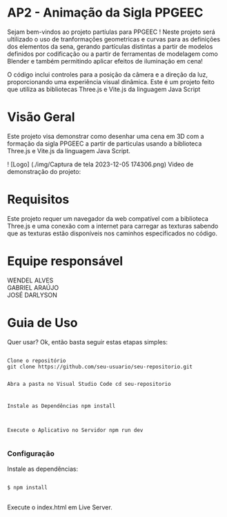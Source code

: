 <h1>AP2 - Animação  da Sigla PPGEEC</h1>
Sejam bem-vindos ao projeto partíulas para PPGEEC ! Neste projeto será ultilizado o uso de tranformações geometricas e curvas para as definições dos elementos da sena, gerando partículas distintas a partir de modelos definidos por codificação ou a partir de ferramentas de modelagem como Blender e também permitindo aplicar efeitos de iluminação em cena!
<p>O código inclui controles para a posição da câmera e a direção da luz, proporcionando uma experiência visual dinâmica.
Este é um projeto feito que utiliza as bibliotecas Three.js e Vite.js da linguagem Java Script</p>

<h1>Visão Geral</h1>
Este projeto visa demonstrar como desenhar uma cena em 3D com a formação da sigla PPGEEC a partir de particulas usando a biblioteca Three.js e Vite.js da linguagem Java Script.</p>
! [Logo] (./img/Captura de tela 2023-12-05 174306.png)
Video de demonstração do projeto:
<h1>Requisitos</h1>
Este projeto requer um navegador da web compatível com a biblioteca Three.js e uma conexão com a internet para carregar as texturas sabendo que as texturas estão disponíveis nos caminhos especificados no código.
<h1>Equipe responsável</h1>
WENDEL ALVES<BR>
GABRIEL ARAÚJO<BR>
JOSÉ DARLYSON
<h1>Guia de Uso</h1>
Quer usar? Ok, então basta seguir estas etapas simples:
<pre>
<code>
Clone o repositório
git clone https://github.com/seu-usuario/seu-repositorio.git

Abra a pasta no Visual Studio Code
cd seu-repositorio

Instale as Dependências
npm install

Execute o Aplicativo no Servidor
npm run dev
</code>
</pre>
<h3>Configuração</h1>

<p>Instale as dependências:</p>

<pre>
<code>
$ npm install
</code>
</pre>


<p>Execute o index.html em Live Server.</p>
